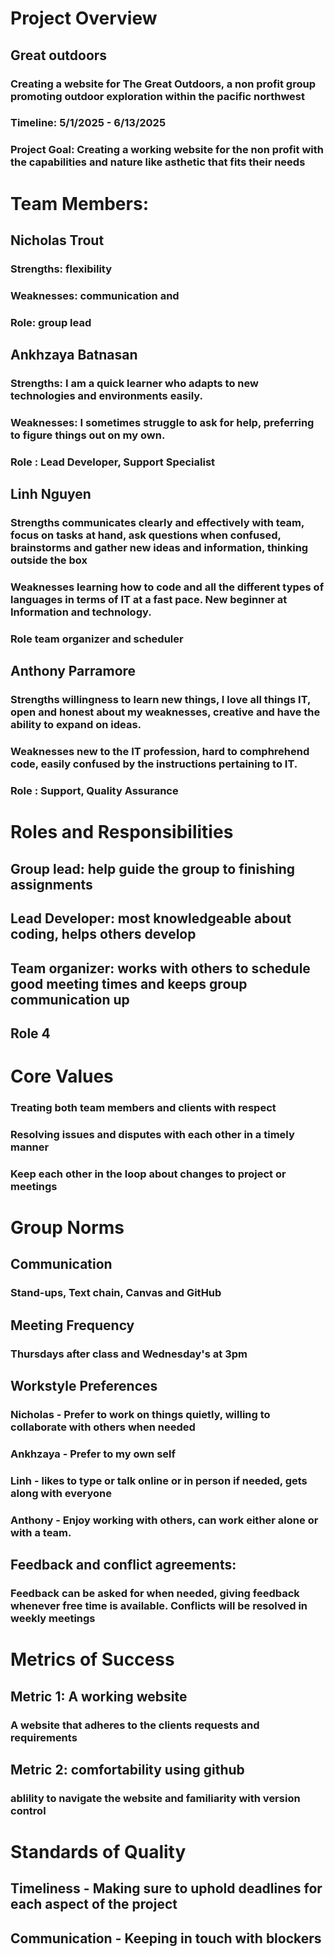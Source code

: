 # Project Overview
## Great outdoors
### Creating a website for The Great Outdoors, a non profit group promoting outdoor exploration within the pacific northwest
### Timeline: 5/1/2025 - 6/13/2025
### Project Goal: Creating a working website for the non profit with the capabilities and nature like asthetic that fits their needs

 

# Team Members:
## Nicholas Trout
### Strengths: flexibility 
### Weaknesses: communication and 
### Role: group lead

## Ankhzaya Batnasan
### Strengths: I am a quick learner who adapts to new technologies and environments easily.
### Weaknesses: I sometimes struggle to ask for help, preferring to figure things out on my own.
### Role : Lead Developer, Support Specialist

## Linh Nguyen
### Strengths communicates clearly and effectively with team, focus on tasks at hand, ask questions when confused, brainstorms and gather new ideas and information, thinking outside the box
### Weaknesses learning how to code and all the different types of languages in terms of IT at a fast pace. New beginner at Information and technology.  
### Role team organizer and scheduler 

## Anthony Parramore
### Strengths willingness to learn new things, I love all things IT, open and honest about my weaknesses, creative and have the ability to expand on ideas.
### Weaknesses new to the IT profession, hard to comphrehend code, easily confused by the instructions pertaining to IT.
### Role : Support, Quality Assurance
 
# Roles and Responsibilities
## Group lead: help guide the group to finishing assignments
## Lead Developer: most knowledgeable about coding, helps others develop
## Team organizer: works with others to schedule good meeting times and keeps group communication up
## Role 4
 
# Core Values
### Treating both team members and clients with respect
### Resolving issues and disputes with each other in a timely manner
### Keep each other in the loop about changes to project or meetings
 
# Group Norms
## Communication
### Stand-ups, Text chain, Canvas and GitHub
## Meeting Frequency 
### Thursdays after class and Wednesday's at 3pm 
## Workstyle Preferences
### Nicholas - Prefer to work on things quietly, willing to collaborate with others when needed
### Ankhzaya - Prefer to my own self
### Linh - likes to type or talk online or in person if needed, gets along with everyone    
### Anthony - Enjoy working with others, can work either alone or with a team.
## Feedback and conflict agreements:
### Feedback can be asked for when needed, giving feedback whenever free time is available. Conflicts will be resolved in weekly meetings
 
# Metrics of Success
## Metric 1: A working website
### A website that adheres to the clients requests and requirements
## Metric 2: comfortability using github
### ablility to navigate the website and familiarity with version control

# Standards of Quality
## Timeliness - Making sure to uphold deadlines for each aspect of the project
## Communication - Keeping in touch with blockers



